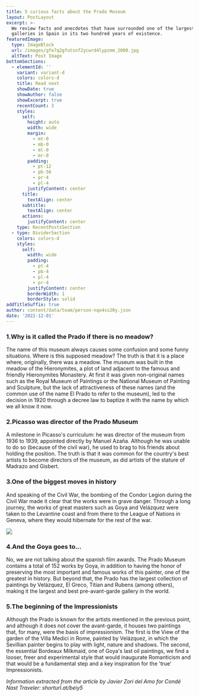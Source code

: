 ```yaml
---
title: 5 curious facts about the Prado Museum
layout: PostLayout
excerpt: >-
  We review facts and anecdotes that have surrounded one of the largest
  galleries in Spain in its two hundred years of existence.
featuredImage:
  type: ImageBlock
  url: /images/gfe7q2gfutsnf2ycwrd4lypzmm_2000.jpg
  altText: Post Image
bottomSections:
  - elementId: ''
    variant: variant-d
    colors: colors-d
    title: Read next
    showDate: true
    showAuthor: false
    showExcerpt: true
    recentCount: 3
    styles:
      self:
        height: auto
        width: wide
        margin:
          - mt-0
          - mb-0
          - ml-0
          - mr-0
        padding:
          - pt-12
          - pb-56
          - pr-4
          - pl-4
        justifyContent: center
      title:
        textAlign: center
      subtitle:
        textAlign: center
      actions:
        justifyContent: center
    type: RecentPostsSection
  - type: DividerSection
    colors: colors-d
    styles:
      self:
        width: wide
        padding:
          - pt-4
          - pb-4
          - pl-4
          - pr-4
        justifyContent: center
        borderWidth: 1
        borderStyle: solid
addTitleSuffix: true
author: content/data/team/person-nqo4ss20y.json
date: '2022-12-01'
---
```

### 1.Why is it called the Prado if there is no meadow?

The name of this museum always causes some confusion and some funny situations. Where is this supposed meadow? The truth is that it is a place where, originally, there was a meadow. The museum was built in the meadow of the Hieronymites, a plot of land adjacent to the famous and friendly Hieronymites Monastery. At first it was given non-original names such as the Royal Museum of Paintings or the National Museum of Painting and Sculpture, but the lack of attractiveness of these names (and the common use of the name El Prado to refer to the museum), led to the decision in 1920 through a decree law to baptize it with the name by which we all know it now.

### 2.Picasso was director of the Prado Museum

A milestone in Picasso's curriculum: he was director of the museum from 1936 to 1939, appointed directly by Manuel Azaña. Although he was unable to do so (because of the civil war), he used to brag to his friends about holding the position. The truth is that it was common for the country's best artists to become directors of the museum, as did artists of the stature of Madrazo and Gisbert.

### 3.One of the biggest moves in history

And speaking of the Civil War, the bombing of the Condor Legion during the Civil War made it clear that the works were in grave danger. Through a long journey, the works of great masters such as Goya and Velázquez were taken to the Levantine coast and from there to the League of Nations in Geneva, where they would hibernate for the rest of the war.

![](https://media.theobjective.com/app/uploads/2022/07/055402/museo-del-prado-guerra-1-1.jpeg)

### 4.And the Goya goes to...

No, we are not talking about the spanish film awards. The Prado Museum contains a total of 152 works by Goya, in addition to having the honor of preserving the most important and famous works of this painter, one of the greatest in history. But beyond that, the Prado has the largest collection of paintings by Velázquez, El Greco, Titian and Rubens (among others), making it the largest and best pre-avant-garde gallery in the world.

### 5.The beginning of the Impressionists

Although the Prado is known for the artists mentioned in the previous point, and although it does not cover the avant-garde, it houses two paintings that, for many, were the basis of impressionism. The first is the View of the garden of the Villa Medici in Rome, painted by Velázquez, in which the Sevillian painter begins to play with light, nature and shadows. The second, the essential Bordeaux Milkmaid, one of Goya's last oil paintings, we find a looser, freer and experimental style that would inaugurate Romanticism and that would be a fundamental step and a key inspiration for the 'true' Impressionists.

*Information extracted from the article by Javier Zori del Amo for Condé Nast Traveler: shorturl.at/beiy5*
